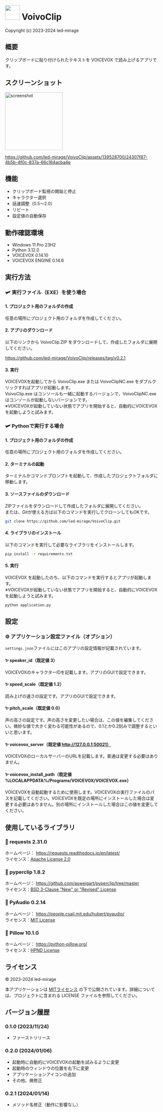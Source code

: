 # <img src="image/application.ico" width="48"> VoivoClip

Copyright (c) 2023-2024 led-mirage

## 概要

クリップボードに貼り付けられたテキストを VOICEVOX で読み上げるアプリです。

## スクリーンショット

<img width="189" alt="screenshot" src="https://github.com/led-mirage/VoivoClip/assets/139528700/3e06d108-3f5f-4c41-bcee-ad7fe6171a0e">

https://github.com/led-mirage/VoivoClip/assets/139528700/24307f87-4b5b-4f0c-837a-66c164acba4e

## 機能

- クリップボード監視の開始と停止
- キャラクター選択
- 話速調整（0.5～2.0）
- リピート
- 設定値の自動保存

## 動作確認環境

- Windows 11 Pro 23H2
- Python 3.12.0
- VOICEVOX 0.14.10
- VOICEVOX ENGINE 0.14.6

## 実行方法

### 🛩️ 実行ファイル（EXE）を使う場合

#### 1. プロジェクト用のフォルダの作成

任意の場所にプロジェクト用のフォルダを作成してください。

#### 2. アプリのダウンロード

以下のリンクから VoivoClip.ZIP をダウンロードして、作成したフォルダに展開してください。

https://github.com/led-mirage/VoivoClip/releases/tag/v0.2.1

#### 3. 実行

VOICEVOXを起動してから VoivoClip.exe または VoivoClipNC.exe をダブルクリックすればアプリが起動します。  
VoivoClip.exe はコンソールも一緒に起動するバージョンで、VoivoClipNC.exe はコンソールが起動しないバージョンです。  
※VOICEVOXが起動していない状態でアプリを開始すると、自動的にVOICEVOXを起動しようと試みます。

### 🛩️ Pythonで実行する場合

#### 1. プロジェクト用のフォルダの作成

任意の場所にプロジェクト用のフォルダを作成してください。

#### 2. ターミナルの起動

ターミナルかコマンドプロンプトを起動して、作成したプロジェクトフォルダに移動します。

#### 3. ソースファイルのダウンロード

ZIPファイルをダウンロードして作成したフォルダに展開してください。  
または、Gitが使える方は以下のコマンドを実行してクローンしてもOKです。

```bash
git clone https://github.com/led-mirage/VoivoClip.git
```

#### 4. ライブラリのインストール

以下のコマンドを実行して必要なライブラリをインストールします。

```bash
pip install -r requirements.txt
```

#### 5. 実行

VOICEVOX を起動したのち、以下のコマンドを実行するとアプリが起動します。  
※VOICEVOXが起動していない状態でアプリを開始すると、自動的にVOICEVOXを起動しようと試みます。

```bash
python application.py
```

## 設定

### ⚙️ アプリケーション設定ファイル（オプション）

`settings.json`ファイルにはこのアプリの設定情報が記載されています。

#### ✨ speaker_id（既定値 3）

VOICEVOXのキャラクターIDを記載します。アプリのGUIで設定できます。

#### ✨ speed_scale（既定値 1.2）

読み上げの速さの設定です。アプリのGUIで設定できます。

#### ✨ pitch_scale（既定値 0.0）

声の高さの設定です。声の高さを変更したい場合は、この値を編集してください。微妙な値で大きく変わる可能性があるので、0.1とか0.2刻みで調整するといいと思います。

#### ✨ voicevox_server（既定値 http://127.0.0.1:50021）

VOICEVOXのローカルサーバーのURLを記載します。普通は変更する必要はありません。

#### ✨ voicevox_install_path（既定値 %LOCALAPPDATA%/Programs/VOICEVOX/VOICEVOX.exe）

VOICEVOXを自動起動するために使用します。VOICEVOXの実行ファイルのパスを記載してください。VOICEVOXを既定の場所にインストールした場合は変更する必要はありません。別の場所にインストールした場合はこの値を変更してください。

## 使用しているライブラリ

### 🔖 requests 2.31.0

ホームページ： https://requests.readthedocs.io/en/latest/  
ライセンス：[Apache License 2.0](https://github.com/psf/requests/blob/main/LICENSE) 

### 🔖 pyperclip 1.8.2 

ホームページ： https://github.com/asweigart/pyperclip/tree/master  
ライセンス：[BSD 3-Clause "New" or "Revised" License](https://github.com/asweigart/pyperclip/blob/master/LICENSE.txt)

### 🔖 PyAudio 0.2.14

ホームページ： https://people.csail.mit.edu/hubert/pyaudio/  
ライセンス：[MIT License](https://people.csail.mit.edu/hubert/pyaudio/)

### 🔖 Pillow 10.1.0

ホームページ： https://python-pillow.org/  
ライセンス：[HPND License](https://raw.githubusercontent.com/python-pillow/Pillow/main/LICENSE)

## ライセンス

© 2023-2024 led-mirage

本アプリケーションは [MITライセンス](https://opensource.org/licenses/MIT) の下で公開されています。詳細については、プロジェクトに含まれる LICENSE ファイルを参照してください。

## バージョン履歴

### 0.1.0 (2023/11/24)

- ファーストリリース

### 0.2.0 (2024/01/06)

- 起動時に自動的にVOICEVOXの起動を試みるように変更
- 起動時のウィンドウの位置を右下に変更
- アプリケーションアイコンの追加
- その他、微修正

### 0.2.1 (2024/01/14)

- メソッド名修正（動作に影響なし）
